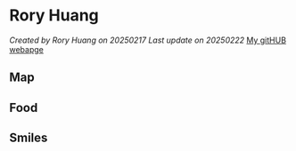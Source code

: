 # Rory Huang

*Created by Rory Huang on 20250217  Last update on 20250222*
[My gitHUB webapge](https://github.com/Rory-Huang) 


## Map


## Food


## Smiles 
